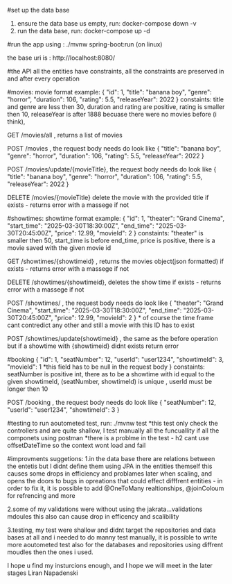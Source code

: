 #set up the data base
1. ensure the data base us empty, run: docker-compose down -v
2. run the data base, run: docker-compose up -d

#run the app using : ./mvnw spring-boot:run (on linux)

the base uri is : http://localhost:8080/

#the API
all the entities have constraints, all the constraints are preserved in and after every operation

#movies:
movie format example:
{
    "id": 1,
    "title": "banana boy",
    "genre": "horror",
    "duration": 106,
    "rating": 5.5,
    "releaseYear": 2022
}
constaints: title and genre are less then 30, duration and rating are positive, rating is smaller then 10, releaseYear is after 1888 becuase there were no movies before (i think),


GET /movies/all , returns a list of movies 

POST /movies , the request body needs do look like 
{
    "title": "banana boy",
    "genre": "horror",
    "duration": 106,
    "rating": 5.5,
    "releaseYear": 2022
}

POST /movies/update/{movieTitle}, the request body needs do look like 
{
    "title": "banana boy",
    "genre": "horror",
    "duration": 106,
    "rating": 5.5,
    "releaseYear": 2022
}

DELETE /movies/{movieTitle} delete the movie with the provided title if exists - returns error with a massege if not 

#showtimes:
showtime format example:
{
  "id": 1,
  "theater": "Grand Cinema",
  "start_time": "2025-03-30T18:30:00Z",
  "end_time": "2025-03-30T20:45:00Z",
  "price": 12.99,
  "movieId": 2
}
constaints: "theater" is smaller then 50, start_time is before end_time, price is positive, there is a movie saved with the given movie id

GET /showtimes/{showtimeid} , returns the movies object(json formatted) if exists - returns error with a massege if not 

DELETE /showtimes/{showtimeid}, deletes the show time if exists - returns error with a massege if not 

POST /showtimes/ , the request body needs do look like 
{
  "theater": "Grand Cinema",
  "start_time": "2025-03-30T18:30:00Z",
  "end_time": "2025-03-30T20:45:00Z",
  "price": 12.99,
  "movieId": 2
} * of course the time frame cant contredict any other and still a movie with this ID has to exist

POST /showtimes/update{showtimeid} , the same as the before operation but if a showtime with {showtimeid} didnt exists return error

#booking
{
  "id": 1,
  "seatNumber": 12,
  "userId": "user1234",
  "showtimeId": 3,
  "movieId": 1 *this field has to be null in the request body
}
constaints: seatNumber is positive int, there as to be a showtime with id equal to the given showtimeId, (seatNumber, showtimeId) is unique , userId must be longer then 10

POST /booking , the request body needs do look like 
{
  "seatNumber": 12,
  "userId": "user1234",
  "showtimeId": 3
}

#testing
to run aoutometed test, run: ./mvnw test
*this test only check the controllers and are quite shallow, I test manually all the funcuallity if all the componets using postman
*there is a problme in the test - h2 cant use offsetDateTime so the context wont load and fail

#improvments suggetions:
1.in the data base there are relations between the entetis but I didnt define them using JPA in the entities themself this causes some drops in efficiency and problames later when scaling,
and opens the doors to bugs in opreations that could effect difffrent entities - in order to fix it, it is possible to add @OneToMany realtionships,
@joinColoum for refrencing and more

2.some of my validations were without using the jakrata...validations mdoules this also can cause drop in efficency and scalibility

3.testing, my test were shallow and didnt target the repositories and data bases at all and i needed to do manny test manually, it is possible to write more aoutometed test also for the databases and repositories using diffrent moudles then the ones i used.


I hope u find my insturcions enough, and I hope we will meet in the later stages
Liran Napadenski
